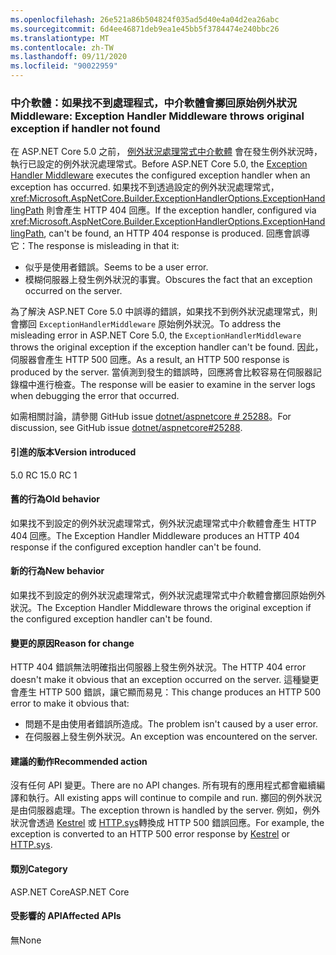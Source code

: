 ```yaml
---
ms.openlocfilehash: 26e521a86b504824f035ad5d40e4a04d2ea26abc
ms.sourcegitcommit: 6d4ee46871deb9ea1e45bb5f3784474e240bbc26
ms.translationtype: MT
ms.contentlocale: zh-TW
ms.lasthandoff: 09/11/2020
ms.locfileid: "90022959"
---
```

### <a name="middleware-exception-handler-middleware-throws-original-exception-if-handler-not-found"></a><span data-ttu-id="50396-101">中介軟體：如果找不到處理程式，中介軟體會擲回原始例外狀況</span><span class="sxs-lookup"><span data-stu-id="50396-101">Middleware: Exception Handler Middleware throws original exception if handler not found</span></span>

<span data-ttu-id="50396-102">在 ASP.NET Core 5.0 之前， [例外狀況處理常式中介軟體](xref:Microsoft.AspNetCore.Builder.ExceptionHandlerExtensions.UseExceptionHandler%2A) 會在發生例外狀況時，執行已設定的例外狀況處理常式。</span><span class="sxs-lookup"><span data-stu-id="50396-102">Before ASP.NET Core 5.0, the [Exception Handler Middleware](xref:Microsoft.AspNetCore.Builder.ExceptionHandlerExtensions.UseExceptionHandler%2A) executes the configured exception handler when an exception has occurred.</span></span> <span data-ttu-id="50396-103">如果找不到透過設定的例外狀況處理常式， <xref:Microsoft.AspNetCore.Builder.ExceptionHandlerOptions.ExceptionHandlingPath> 則會產生 HTTP 404 回應。</span><span class="sxs-lookup"><span data-stu-id="50396-103">If the exception handler, configured via <xref:Microsoft.AspNetCore.Builder.ExceptionHandlerOptions.ExceptionHandlingPath>, can't be found, an HTTP 404 response is produced.</span></span> <span data-ttu-id="50396-104">回應會誤導它：</span><span class="sxs-lookup"><span data-stu-id="50396-104">The response is misleading in that it:</span></span>

* <span data-ttu-id="50396-105">似乎是使用者錯誤。</span><span class="sxs-lookup"><span data-stu-id="50396-105">Seems to be a user error.</span></span>
* <span data-ttu-id="50396-106">模糊伺服器上發生例外狀況的事實。</span><span class="sxs-lookup"><span data-stu-id="50396-106">Obscures the fact that an exception occurred on the server.</span></span>

<span data-ttu-id="50396-107">為了解決 ASP.NET Core 5.0 中誤導的錯誤，如果找不到例外狀況處理常式，則會擲回 `ExceptionHandlerMiddleware` 原始例外狀況。</span><span class="sxs-lookup"><span data-stu-id="50396-107">To address the misleading error in ASP.NET Core 5.0, the `ExceptionHandlerMiddleware` throws the original exception if the exception handler can't be found.</span></span> <span data-ttu-id="50396-108">因此，伺服器會產生 HTTP 500 回應。</span><span class="sxs-lookup"><span data-stu-id="50396-108">As a result, an HTTP 500 response is produced by the server.</span></span> <span data-ttu-id="50396-109">當偵測到發生的錯誤時，回應將會比較容易在伺服器記錄檔中進行檢查。</span><span class="sxs-lookup"><span data-stu-id="50396-109">The response will be easier to examine in the server logs when debugging the error that occurred.</span></span>

<span data-ttu-id="50396-110">如需相關討論，請參閱 GitHub issue [dotnet/aspnetcore # 25288](https://github.com/dotnet/aspnetcore/issues/25288)。</span><span class="sxs-lookup"><span data-stu-id="50396-110">For discussion, see GitHub issue [dotnet/aspnetcore#25288](https://github.com/dotnet/aspnetcore/issues/25288).</span></span>

#### <a name="version-introduced"></a><span data-ttu-id="50396-111">引進的版本</span><span class="sxs-lookup"><span data-stu-id="50396-111">Version introduced</span></span>

<span data-ttu-id="50396-112">5.0 RC 1</span><span class="sxs-lookup"><span data-stu-id="50396-112">5.0 RC 1</span></span>

#### <a name="old-behavior"></a><span data-ttu-id="50396-113">舊的行為</span><span class="sxs-lookup"><span data-stu-id="50396-113">Old behavior</span></span>

<span data-ttu-id="50396-114">如果找不到設定的例外狀況處理常式，例外狀況處理常式中介軟體會產生 HTTP 404 回應。</span><span class="sxs-lookup"><span data-stu-id="50396-114">The Exception Handler Middleware produces an HTTP 404 response if the configured exception handler can't be found.</span></span>

#### <a name="new-behavior"></a><span data-ttu-id="50396-115">新的行為</span><span class="sxs-lookup"><span data-stu-id="50396-115">New behavior</span></span>

<span data-ttu-id="50396-116">如果找不到設定的例外狀況處理常式，例外狀況處理常式中介軟體會擲回原始例外狀況。</span><span class="sxs-lookup"><span data-stu-id="50396-116">The Exception Handler Middleware throws the original exception if the configured exception handler can't be found.</span></span>

#### <a name="reason-for-change"></a><span data-ttu-id="50396-117">變更的原因</span><span class="sxs-lookup"><span data-stu-id="50396-117">Reason for change</span></span>

<span data-ttu-id="50396-118">HTTP 404 錯誤無法明確指出伺服器上發生例外狀況。</span><span class="sxs-lookup"><span data-stu-id="50396-118">The HTTP 404 error doesn't make it obvious that an exception occurred on the server.</span></span> <span data-ttu-id="50396-119">這種變更會產生 HTTP 500 錯誤，讓它顯而易見：</span><span class="sxs-lookup"><span data-stu-id="50396-119">This change produces an HTTP 500 error to make it obvious that:</span></span>

* <span data-ttu-id="50396-120">問題不是由使用者錯誤所造成。</span><span class="sxs-lookup"><span data-stu-id="50396-120">The problem isn't caused by a user error.</span></span>
* <span data-ttu-id="50396-121">在伺服器上發生例外狀況。</span><span class="sxs-lookup"><span data-stu-id="50396-121">An exception was encountered on the server.</span></span>

#### <a name="recommended-action"></a><span data-ttu-id="50396-122">建議的動作</span><span class="sxs-lookup"><span data-stu-id="50396-122">Recommended action</span></span>

<span data-ttu-id="50396-123">沒有任何 API 變更。</span><span class="sxs-lookup"><span data-stu-id="50396-123">There are no API changes.</span></span> <span data-ttu-id="50396-124">所有現有的應用程式都會繼續編譯和執行。</span><span class="sxs-lookup"><span data-stu-id="50396-124">All existing apps will continue to compile and run.</span></span> <span data-ttu-id="50396-125">擲回的例外狀況是由伺服器處理。</span><span class="sxs-lookup"><span data-stu-id="50396-125">The exception thrown is handled by the server.</span></span> <span data-ttu-id="50396-126">例如，例外狀況會透過 [Kestrel](/aspnet/core/fundamentals/servers/kestrel) 或 [HTTP.sys](/aspnet/core/fundamentals/servers/httpsys)轉換成 HTTP 500 錯誤回應。</span><span class="sxs-lookup"><span data-stu-id="50396-126">For example, the exception is converted to an HTTP 500 error response by [Kestrel](/aspnet/core/fundamentals/servers/kestrel) or [HTTP.sys](/aspnet/core/fundamentals/servers/httpsys).</span></span>

#### <a name="category"></a><span data-ttu-id="50396-127">類別</span><span class="sxs-lookup"><span data-stu-id="50396-127">Category</span></span>

<span data-ttu-id="50396-128">ASP.NET Core</span><span class="sxs-lookup"><span data-stu-id="50396-128">ASP.NET Core</span></span>

#### <a name="affected-apis"></a><span data-ttu-id="50396-129">受影響的 API</span><span class="sxs-lookup"><span data-stu-id="50396-129">Affected APIs</span></span>

<span data-ttu-id="50396-130">無</span><span class="sxs-lookup"><span data-stu-id="50396-130">None</span></span>

<!--

#### Affected APIs

Not detectable via API analysis

-->
